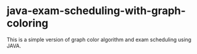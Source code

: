 # java-exam-scheduling-with-graph-coloring
This is a simple version of graph color algorithm and exam scheduling using JAVA.
